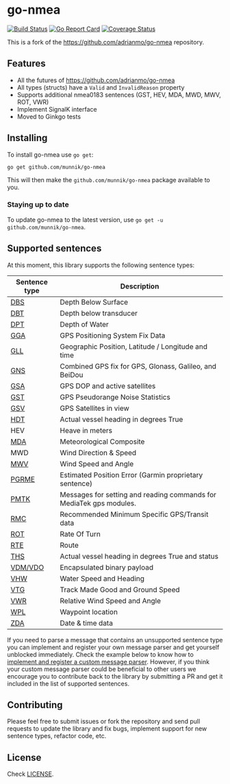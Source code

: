 # go-nmea

[![Build Status](https://github.com/munnik/go-nmea/actions/workflows/go.yml/badge.svg)](https://github.com/munnik/go-nmea/actions/workflows/go.yml) [![Go Report Card](https://goreportcard.com/badge/github.com/munnik/go-nmea)](https://goreportcard.com/report/github.com/munnik/go-nmea) [![Coverage Status](https://coveralls.io/repos/github/munnik/go-nmea/badge.svg?branch=master)](https://coveralls.io/github/munnik/go-nmea?branch=master)

This is a fork of the https://github.com/adrianmo/go-nmea repository.

## Features

- All the futures of https://github.com/adrianmo/go-nmea
- All types (structs) have a `Valid` and `InvalidReason` property
- Supports additional nmea0183 sentences (GST, HEV, MDA, MWD, MWV, ROT, VWR)
- Implement SignalK interface
- Moved to Ginkgo tests

## Installing

To install go-nmea use `go get`:

```
go get github.com/munnik/go-nmea
```

This will then make the `github.com/munnik/go-nmea` package available to you.

### Staying up to date

To update go-nmea to the latest version, use `go get -u github.com/munnik/go-nmea`.

## Supported sentences

At this moment, this library supports the following sentence types:

| Sentence type                                                                       | Description                                                         |
| ----------------------------------------------------------------------------------- | ------------------------------------------------------------------- |
| [DBS](https://gpsd.gitlab.io/gpsd/NMEA.html#_dbs_depth_below_surface)               | Depth Below Surface                                                 |
| [DBT](https://gpsd.gitlab.io/gpsd/NMEA.html#_dbt_depth_below_transducer)            | Depth below transducer                                              |
| [DPT](https://gpsd.gitlab.io/gpsd/NMEA.html#_dpt_depth_of_water)                    | Depth of Water                                                      |
| [GGA](http://aprs.gids.nl/nmea/#gga)                                                | GPS Positioning System Fix Data                                     |
| [GLL](http://aprs.gids.nl/nmea/#gll)                                                | Geographic Position, Latitude / Longitude and time                  |
| [GNS](https://www.trimble.com/oem_receiverhelp/v4.44/en/NMEA-0183messages_GNS.html) | Combined GPS fix for GPS, Glonass, Galileo, and BeiDou              |
| [GSA](http://aprs.gids.nl/nmea/#gsa)                                                | GPS DOP and active satellites                                       |
| [GST](https://gpsd.gitlab.io/gpsd/NMEA.html#_gst_gps_pseudorange_noise_statistics)  | GPS Pseudorange Noise Statistics                                    |
| [GSV](http://aprs.gids.nl/nmea/#gsv)                                                | GPS Satellites in view                                              |
| [HDT](http://aprs.gids.nl/nmea/#hdt)                                                | Actual vessel heading in degrees True                               |
| HEV                                                                                 | Heave in meters                                                     |
| [MDA](https://gpsd.gitlab.io/gpsd/NMEA.html#_mda_meteorological_composite)          | Meteorological Composite                                            |
| MWD                                                                                 | Wind Direction & Speed                                              |
| [MWV](https://gpsd.gitlab.io/gpsd/NMEA.html#_mwv_wind_speed_and_angle)              | Wind Speed and Angle                                                |
| [PGRME](http://aprs.gids.nl/nmea/#rme)                                              | Estimated Position Error (Garmin proprietary sentence)              |
| [PMTK](https://www.rhydolabz.com/documents/25/PMTK_A11.pdf)                         | Messages for setting and reading commands for MediaTek gps modules. |
| [RMC](http://aprs.gids.nl/nmea/#rmc)                                                | Recommended Minimum Specific GPS/Transit data                       |
| [ROT](https://gpsd.gitlab.io/gpsd/NMEA.html#_rot_rate_of_turn)                      | Rate Of Turn                                                        |
| [RTE](http://aprs.gids.nl/nmea/#rte)                                                | Route                                                               |
| [THS](http://www.nuovamarea.net/pytheas_9.html)                                     | Actual vessel heading in degrees True and status                    |
| [VDM/VDO](http://catb.org/gpsd/AIVDM.html)                                          | Encapsulated binary payload                                         |
| [VHW](https://www.tronico.fi/OH6NT/docs/NMEA0183.pdf)                               | Water Speed and Heading                                             |
| [VTG](http://aprs.gids.nl/nmea/#vtg)                                                | Track Made Good and Ground Speed                                    |
| [VWR](https://gpsd.gitlab.io/gpsd/NMEA.html#_vwr_relative_wind_speed_and_angle)     | Relative Wind Speed and Angle                                       |
| [WPL](http://aprs.gids.nl/nmea/#wpl)                                                | Waypoint location                                                   |
| [ZDA](http://aprs.gids.nl/nmea/#zda)                                                | Date & time data                                                    |


If you need to parse a message that contains an unsupported sentence type you can implement and register your own message parser and get yourself unblocked immediately. Check the example below to know how to [implement and register a custom message parser](#custom-message-parsing). However, if you think your custom message parser could be beneficial to other users we encourage you to contribute back to the library by submitting a PR and get it included in the list of supported sentences.

## Contributing

Please feel free to submit issues or fork the repository and send pull requests to update the library and fix bugs, implement support for new sentence types, refactor code, etc.

## License

Check [LICENSE](LICENSE).
